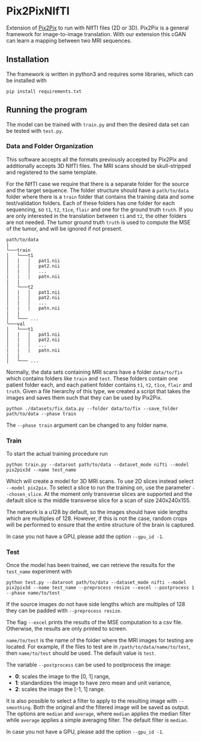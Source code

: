 # Pix2PixNIfTI

Extension of [Pix2Pix](https://github.com/junyanz/pytorch-CycleGAN-and-pix2pix) to run with NIfTI files (2D or 3D).
Pix2Pix is a general framework for image-to-image translation.
With our extension this cGAN can learn a mapping between two MRI sequences.

## Installation
The framework is written in python3 and requires some libraries, which can be installed with
```
pip install requirements.txt
```

## Running the program
The model can be trained with `train.py` and then the desired data set can be tested with `test.py`.

### Data and Folder Organization
This software accepts all the formats previously accepted by Pix2Pix and additionally accepts 3D NIfTI files. 
The MRI scans should be skull-stripped and registered to the same template.

For the NIfTI case we require that there is a separate folder for the source and the target sequence.
The folder structure should have a `path/to/data` folder where there is a `train` folder that contains the training data
and some test/validation folders. Each of these folders has one folder for each sequencing, so `t1`, `t2`, `t1ce`, `flair` 
and one for the ground truth `truth`.
If you are only interested in the translation between `t1` and `t2`, the other folders are not needed.
The tumor ground truth `truth` is used to compute the MSE of the tumor, and will be ignored if not present.
```
path/to/data
|
└───train
│   └───t1
│   |   │   pat1.nii
│   |   │   pat2.nii
│   |   │   ...
|   |   |   patn.nii
|   |
│   └───t2
│   |   │   pat1.nii
│   |   │   pat2.nii
│   |   │   ...
|   |   |   patn.nii
|   |
│   └─── ...
└───val
│   └───t1
│   |   │   pat1.nii
│   |   │   pat2.nii
│   |   │   ...
|   |   |   patn.nii
|   |
│   └─── ...
```

Normally, the data sets containing MRI scans have a folder `data/to/fix` 
which contains folders like `train` and `test`. These folders contain one patient folder each, and each patient folder
contains `t1`, `t2`, `t1ce`, `flair` and `truth`. 
Given a file hierarchy of this type, we created a script that takes the 
images and saves them such that they can be used by Pix2Pix.
```
python ./datasets/fix_data.py --folder data/to/fix --save_folder path/to/data --phase train
```
The `--phase train` argument can be changed to any folder name.

### Train

To start the actual training procedure run
```
python train.py --dataroot path/to/data --dataset_mode nifti --model pix2pix3d --name test_name
```
Which will create a model for 3D MRI scans. To use 2D slices instead select `--model pix2pix`.
To select a slice to run the training on, use the parameter `--chosen_slice`. 
At the moment only transverse slices are supported and the default slice is the middle transverse slice for a scan of size 240x240x155.

The network is a u128 by default, so the images should have side lengths which are multiples of 128. However, if this is not the case,
random crops will be performed to ensure that the entire structure of the brain is captured.

In case you not have a GPU, please add the option `--gpu_id -1`.

### Test
Once the model has been trained, we can retrieve the results for the `test_name` experiment with
```
python test.py --dataroot path/to/data --dataset_mode nifti --model pix2pix3d --name test_name --preprocess resize --excel --postprocess 1 --phase name/to/test
```
If the source images do not have side lengths which are multiples of 128 they can be padded with `--preprocess resize`.

The flag `--excel` prints the results of the MSE computation to a csv file. 
Otherwise, the results are only printed to screen.

`name/to/test` is the name of the folder where the MRI images for testing are located. For example, if the files to test are in `/path/to/data/name/to/test`, then 
`name/to/test` should be used. The default value is `test`.

The variable `--postprocess` can be used to postprocess the image:
* **0**: scales the image to the [0, 1] range,
* **1**: standardizes the image to have zero mean and unit variance,
* **2**: scales the image the [-1, 1] range.

It is also possible to select a filter to apply to the resulting image with `--smoothing`. 
Both the original and the filtered image will be saved as output.
The options are `median` and `average`, where `median` applies the median filter while `average` applies a simple averaging filter.
The default filter is `median`.

In case you not have a GPU, please add the option `--gpu_id -1`.
